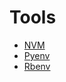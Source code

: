 # Tools

* [NVM](https://github.com/nvm-sh/nvm)
* [Pyenv](https://github.com/pyenv/pyenv-installer)
* [Rbenv](https://github.com/rbenv/rbenv)
